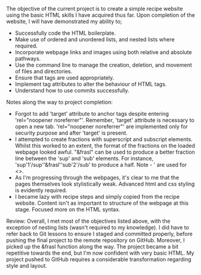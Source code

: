 The objective of the current project is to create a simple recipe website using the basic HTML skills I have acquired thus far. Upon completion of the website, I will have demonstrated my ability to;
  - Successfully code the HTML boilerplate.
  - Make use of ordered and unordered lists, and nested lists where required.
  - Incorporate webpage links and images using both relative and absolute pathways.
  - Use the command line to manage the creation, deletion, and movement of files and directories.
  - Ensure that tags are used appropriately.
  - Implement tag attributes to alter the behaviour of HTML tags.
  - Understand how to use commits successfully.

Notes along the way to project completion:
  - Forgot to add 'target' attribute to anchor tags despite entering 'rel="noopener noreferrer"'. Remember, 'target' attribute is necessary to open a new tab. 'rel="noopener noreferrer"' are implemented only for security purpose and after 'target' is present.
  - I attempted to create fractions with superscript and subscript elements. Whilst this worked to an extent, the format of the fractions on the loaded webpage looked awful. "&frasl" can be used to produce a better fraction line between the 'sup' and 'sub' elements. For instance, 'sup'1'/sup''&frasl''sub'2'/sub' to produce a half. Note - ' are used for <>.
  - As I'm progressing through the webpages, it's clear to me that the pages themselves look stylistically weak. Advanced html and css styling is evidently required.
  - I became lazy with recipe steps and simply copied from the recipe website. Content isn't as important to structure of the webpage at this stage. Focused more on the HTML syntax.

Review: Overall, I met most of the objectives listed above, with the exception of nesting lists (wasn't required to my knowledge). I did have to refer back to Git lessons to ensure I staged and committed properly, before pushing the final project to the remote repository on GitHub. Moreover, I picked up the &frasl function along the way. The project became a bit repetitive towards the end, but I'm now confident with very basic HTML. My project pushed to GitHub requires a considerable transformation regarding style and layout.